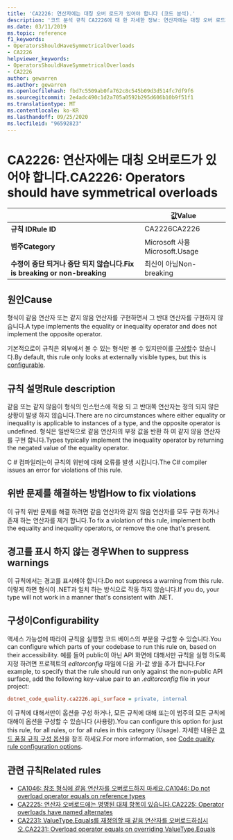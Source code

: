 ```yaml
---
title: 'CA2226: 연산자에는 대칭 오버 로드가 있어야 합니다 (코드 분석).'
description: '코드 분석 규칙 CA2226에 대 한 자세한 정보: 연산자에는 대칭 오버 로드가 있어야 합니다.'
ms.date: 03/11/2019
ms.topic: reference
f1_keywords:
- OperatorsShouldHaveSymmetricalOverloads
- CA2226
helpviewer_keywords:
- OperatorsShouldHaveSymmetricalOverloads
- CA2226
author: gewarren
ms.author: gewarren
ms.openlocfilehash: fbd7c5509ab0fa762c8c545b09d3d514fc7df9f6
ms.sourcegitcommit: 2e4adc490c1d2a705a0592b295d606b10b9f51f1
ms.translationtype: MT
ms.contentlocale: ko-KR
ms.lasthandoff: 09/25/2020
ms.locfileid: "96592823"
---
```

# <a name="ca2226-operators-should-have-symmetrical-overloads"></a><span data-ttu-id="94b19-103">CA2226: 연산자에는 대칭 오버로드가 있어야 합니다.</span><span class="sxs-lookup"><span data-stu-id="94b19-103">CA2226: Operators should have symmetrical overloads</span></span>

| | <span data-ttu-id="94b19-104">값</span><span class="sxs-lookup"><span data-stu-id="94b19-104">Value</span></span> |
|-|-|
| <span data-ttu-id="94b19-105">**규칙 ID**</span><span class="sxs-lookup"><span data-stu-id="94b19-105">**Rule ID**</span></span> |<span data-ttu-id="94b19-106">CA2226</span><span class="sxs-lookup"><span data-stu-id="94b19-106">CA2226</span></span>|
| <span data-ttu-id="94b19-107">**범주**</span><span class="sxs-lookup"><span data-stu-id="94b19-107">**Category**</span></span> |<span data-ttu-id="94b19-108">Microsoft 사용</span><span class="sxs-lookup"><span data-stu-id="94b19-108">Microsoft.Usage</span></span>|
| <span data-ttu-id="94b19-109">**수정이 중단 되거나 중단 되지 않습니다.**</span><span class="sxs-lookup"><span data-stu-id="94b19-109">**Fix is breaking or non-breaking**</span></span> |<span data-ttu-id="94b19-110">최신이 아님</span><span class="sxs-lookup"><span data-stu-id="94b19-110">Non-breaking</span></span>|

## <a name="cause"></a><span data-ttu-id="94b19-111">원인</span><span class="sxs-lookup"><span data-stu-id="94b19-111">Cause</span></span>

<span data-ttu-id="94b19-112">형식이 같음 연산자 또는 같지 않음 연산자를 구현하면서 그 반대 연산자를 구현하지 않습니다.</span><span class="sxs-lookup"><span data-stu-id="94b19-112">A type implements the equality or inequality operator and does not implement the opposite operator.</span></span>

<span data-ttu-id="94b19-113">기본적으로이 규칙은 외부에서 볼 수 있는 형식만 볼 수 있지만이를 [구성할](#configurability)수 있습니다.</span><span class="sxs-lookup"><span data-stu-id="94b19-113">By default, this rule only looks at externally visible types, but this is [configurable](#configurability).</span></span>

## <a name="rule-description"></a><span data-ttu-id="94b19-114">규칙 설명</span><span class="sxs-lookup"><span data-stu-id="94b19-114">Rule description</span></span>

<span data-ttu-id="94b19-115">같음 또는 같지 않음이 형식의 인스턴스에 적용 되 고 반대쪽 연산자는 정의 되지 않은 상황이 발생 하지 않습니다.</span><span class="sxs-lookup"><span data-stu-id="94b19-115">There are no circumstances where either equality or inequality is applicable to instances of a type, and the opposite operator is undefined.</span></span> <span data-ttu-id="94b19-116">형식은 일반적으로 같음 연산자의 부정 값을 반환 하 여 같지 않음 연산자를 구현 합니다.</span><span class="sxs-lookup"><span data-stu-id="94b19-116">Types typically implement the inequality operator by returning the negated value of the equality operator.</span></span>

<span data-ttu-id="94b19-117">C # 컴파일러는이 규칙의 위반에 대해 오류를 발생 시킵니다.</span><span class="sxs-lookup"><span data-stu-id="94b19-117">The C# compiler issues an error for violations of this rule.</span></span>

## <a name="how-to-fix-violations"></a><span data-ttu-id="94b19-118">위반 문제를 해결하는 방법</span><span class="sxs-lookup"><span data-stu-id="94b19-118">How to fix violations</span></span>

<span data-ttu-id="94b19-119">이 규칙 위반 문제를 해결 하려면 같음 연산자와 같지 않음 연산자를 모두 구현 하거나 존재 하는 연산자를 제거 합니다.</span><span class="sxs-lookup"><span data-stu-id="94b19-119">To fix a violation of this rule, implement both the equality and inequality operators, or remove the one that's present.</span></span>

## <a name="when-to-suppress-warnings"></a><span data-ttu-id="94b19-120">경고를 표시 하지 않는 경우</span><span class="sxs-lookup"><span data-stu-id="94b19-120">When to suppress warnings</span></span>

<span data-ttu-id="94b19-121">이 규칙에서는 경고를 표시해야 합니다.</span><span class="sxs-lookup"><span data-stu-id="94b19-121">Do not suppress a warning from this rule.</span></span> <span data-ttu-id="94b19-122">이렇게 하면 형식이 .NET과 일치 하는 방식으로 작동 하지 않습니다.</span><span class="sxs-lookup"><span data-stu-id="94b19-122">If you do, your type will not work in a manner that's consistent with .NET.</span></span>

## <a name="configurability"></a><span data-ttu-id="94b19-123">구성이</span><span class="sxs-lookup"><span data-stu-id="94b19-123">Configurability</span></span>

<span data-ttu-id="94b19-124">액세스 가능성에 따라이 규칙을 실행할 코드 베이스의 부분을 구성할 수 있습니다.</span><span class="sxs-lookup"><span data-stu-id="94b19-124">You can configure which parts of your codebase to run this rule on, based on their accessibility.</span></span> <span data-ttu-id="94b19-125">예를 들어 public이 아닌 API 화면에 대해서만 규칙을 실행 하도록 지정 하려면 프로젝트의 *editorconfig* 파일에 다음 키-값 쌍을 추가 합니다.</span><span class="sxs-lookup"><span data-stu-id="94b19-125">For example, to specify that the rule should run only against the non-public API surface, add the following key-value pair to an *.editorconfig* file in your project:</span></span>

```ini
dotnet_code_quality.ca2226.api_surface = private, internal
```

<span data-ttu-id="94b19-126">이 규칙에 대해서만이 옵션을 구성 하거나, 모든 규칙에 대해 또는이 범주의 모든 규칙에 대해이 옵션을 구성할 수 있습니다 (사용량).</span><span class="sxs-lookup"><span data-stu-id="94b19-126">You can configure this option for just this rule, for all rules, or for all rules in this category (Usage).</span></span> <span data-ttu-id="94b19-127">자세한 내용은 [코드 품질 규칙 구성 옵션](../code-quality-rule-options.md)을 참조 하세요.</span><span class="sxs-lookup"><span data-stu-id="94b19-127">For more information, see [Code quality rule configuration options](../code-quality-rule-options.md).</span></span>

## <a name="related-rules"></a><span data-ttu-id="94b19-128">관련 규칙</span><span class="sxs-lookup"><span data-stu-id="94b19-128">Related rules</span></span>

- [<span data-ttu-id="94b19-129">CA1046: 참조 형식에 같음 연산자를 오버로드하지 마세요.</span><span class="sxs-lookup"><span data-stu-id="94b19-129">CA1046: Do not overload operator equals on reference types</span></span>](ca1046.md)
- [<span data-ttu-id="94b19-130">CA2225: 연산자 오버로드에는 명명된 대체 항목이 있습니다.</span><span class="sxs-lookup"><span data-stu-id="94b19-130">CA2225: Operator overloads have named alternates</span></span>](ca2225.md)
- [<span data-ttu-id="94b19-131">CA2231: ValueType.Equals를 재정의할 때 같음 연산자를 오버로드하십시오.</span><span class="sxs-lookup"><span data-stu-id="94b19-131">CA2231: Overload operator equals on overriding ValueType.Equals</span></span>](ca2231.md)
